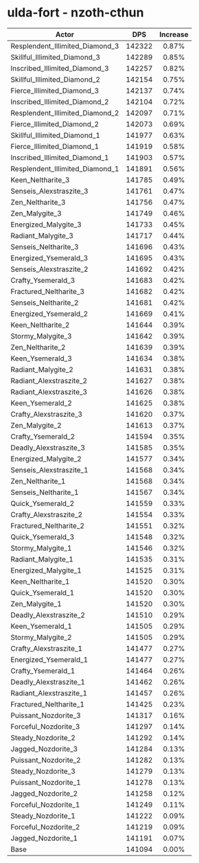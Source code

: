 # ulda-fort - nzoth-cthun
| Actor | DPS | Increase |
|---|:---:|:---:|
|Resplendent_Illimited_Diamond_3|142322|0.87%|
|Skillful_Illimited_Diamond_3|142289|0.85%|
|Inscribed_Illimited_Diamond_3|142257|0.82%|
|Skillful_Illimited_Diamond_2|142154|0.75%|
|Fierce_Illimited_Diamond_3|142137|0.74%|
|Inscribed_Illimited_Diamond_2|142104|0.72%|
|Resplendent_Illimited_Diamond_2|142097|0.71%|
|Fierce_Illimited_Diamond_2|142073|0.69%|
|Skillful_Illimited_Diamond_1|141977|0.63%|
|Fierce_Illimited_Diamond_1|141919|0.58%|
|Inscribed_Illimited_Diamond_1|141903|0.57%|
|Resplendent_Illimited_Diamond_1|141891|0.56%|
|Keen_Neltharite_3|141785|0.49%|
|Senseis_Alexstraszite_3|141761|0.47%|
|Zen_Neltharite_3|141756|0.47%|
|Zen_Malygite_3|141749|0.46%|
|Energized_Malygite_3|141733|0.45%|
|Radiant_Malygite_3|141717|0.44%|
|Senseis_Neltharite_3|141696|0.43%|
|Energized_Ysemerald_3|141695|0.43%|
|Senseis_Alexstraszite_2|141692|0.42%|
|Crafty_Ysemerald_3|141683|0.42%|
|Fractured_Neltharite_3|141682|0.42%|
|Senseis_Neltharite_2|141681|0.42%|
|Energized_Ysemerald_2|141669|0.41%|
|Keen_Neltharite_2|141644|0.39%|
|Stormy_Malygite_3|141642|0.39%|
|Zen_Neltharite_2|141639|0.39%|
|Keen_Ysemerald_3|141634|0.38%|
|Radiant_Malygite_2|141631|0.38%|
|Radiant_Alexstraszite_2|141627|0.38%|
|Radiant_Alexstraszite_3|141626|0.38%|
|Keen_Ysemerald_2|141625|0.38%|
|Crafty_Alexstraszite_3|141620|0.37%|
|Zen_Malygite_2|141613|0.37%|
|Crafty_Ysemerald_2|141594|0.35%|
|Deadly_Alexstraszite_3|141585|0.35%|
|Energized_Malygite_2|141577|0.34%|
|Senseis_Alexstraszite_1|141568|0.34%|
|Zen_Neltharite_1|141568|0.34%|
|Senseis_Neltharite_1|141567|0.34%|
|Quick_Ysemerald_2|141559|0.33%|
|Crafty_Alexstraszite_2|141554|0.33%|
|Fractured_Neltharite_2|141551|0.32%|
|Quick_Ysemerald_3|141548|0.32%|
|Stormy_Malygite_1|141546|0.32%|
|Radiant_Malygite_1|141535|0.31%|
|Energized_Malygite_1|141525|0.31%|
|Keen_Neltharite_1|141520|0.30%|
|Quick_Ysemerald_1|141520|0.30%|
|Zen_Malygite_1|141520|0.30%|
|Deadly_Alexstraszite_2|141510|0.29%|
|Keen_Ysemerald_1|141505|0.29%|
|Stormy_Malygite_2|141505|0.29%|
|Crafty_Alexstraszite_1|141477|0.27%|
|Energized_Ysemerald_1|141477|0.27%|
|Crafty_Ysemerald_1|141464|0.26%|
|Deadly_Alexstraszite_1|141462|0.26%|
|Radiant_Alexstraszite_1|141457|0.26%|
|Fractured_Neltharite_1|141425|0.23%|
|Puissant_Nozdorite_3|141317|0.16%|
|Forceful_Nozdorite_3|141297|0.14%|
|Steady_Nozdorite_2|141292|0.14%|
|Jagged_Nozdorite_3|141284|0.13%|
|Puissant_Nozdorite_2|141282|0.13%|
|Steady_Nozdorite_3|141279|0.13%|
|Puissant_Nozdorite_1|141278|0.13%|
|Jagged_Nozdorite_2|141258|0.12%|
|Forceful_Nozdorite_1|141249|0.11%|
|Steady_Nozdorite_1|141222|0.09%|
|Forceful_Nozdorite_2|141219|0.09%|
|Jagged_Nozdorite_1|141191|0.07%|
|Base|141094|0.00%|

